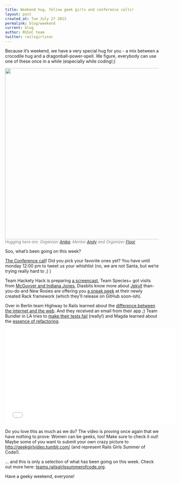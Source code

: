 ```yaml
---
title: Weekend hug, fellow geek girls and conference calls!
layout: post
created_at: Tue July 27 2013
permalink: blog/weekend
current: blog
author: RGSoC team
twitter: railsgirlssoc
---
```



Because it’s weekend, we have a very special hug for you - a mix between a crocodile hug and a dragonball-power-spell. We figure, everybody can use one of these once in a while (especially while coding!;)

<img src="https://f.cloud.github.com/assets/1711357/867486/b15158fc-f6fe-11e2-8854-a990e3a43dd3.gif" width="560">
<br>
<i><font color="grey" size="2px"> Hugging here are: Organizer 
		<a href="http://twitter.com/langziehohr">Anika</a>, Mentor 
		<a href="http://twitter.com/pxlpnk">Andy</a> and Organizer 
		<a href="http://twitter.com/floordrees">Floor</a>
</font></i>


Soo, what’s been going on this week?

[The Conference call](http://railsgirlssummerofcode.org/blog/conference/)! Did you pick your favorite ones yet? You have until monday 12:00 pm to tweet us your whishlist (no, we are not Santa, but we’re trying really hard to ;) ) 

Team Hackety Hack is preparing [a screencast](http://teamhackety.wordpress.com/2013/07/26/july-26th-week-2-unanswered-questions-filter/), Team Species+ got visits from [McGuyver and Indiana Jones](http://dalach.blogspot.de/2013/07/when-indiana-meets-macgyver.html ),
Diasbits know more about [Jekyll](http://defendingdiaspora.wordpress.com/2013/07/25/jekyll/) than-you-do and New Rosies are offering you [a sneak peek](http://newrosies.tumblr.com/post/56494607526/creating-our-rack-framework) at their newly created Rack framework (which they’ll release on GitHub soon-ish).

Over in Berlin team Highway to Rails learned about the [difference between the internet and the web](http://highwaytorails.tumblr.com/post/56431303669/day-17-25-7-2013-more-action-mailer). And they received an email from their app ;)
Team Bundler in LA tries to [make their tests fail](http://rgsocbundler.github.io/2013/07/24/week2-day7.html) (really!) and
Magda learned about the [essence of refactoring](http://lipen.co/til/more-is-new-less.html).

<object width="560" height="315"><param name="movie" value="//www.youtube.com/v/s4Rjy5yW1gQ?version=3&amp;hl=en_US"></param><param name="allowFullScreen" value="true"></param><param name="allowscriptaccess" value="always"></param><embed src="//www.youtube.com/v/s4Rjy5yW1gQ?version=3&amp;hl=en_US" type="application/x-shockwave-flash" width="560" height="315" allowscriptaccess="always" allowfullscreen="true"></embed></object>


Do you love this as much as we do? The video is proving once again that we have nothing to prove: Women can be geeks, too! Make sure to check it out! Maybe some of you want to submit your own crazy picture to http://geekgirlvideo.tumblr.com/ (and represent Rails Girls Summer of Code!).

... and this is only a selection of what has been going on this week. Check out more here: [teams.railsgirlssummerofcode.org](teams.railsgirlssummerofcode.org).

Have a geeky weekend, everyone!


 

